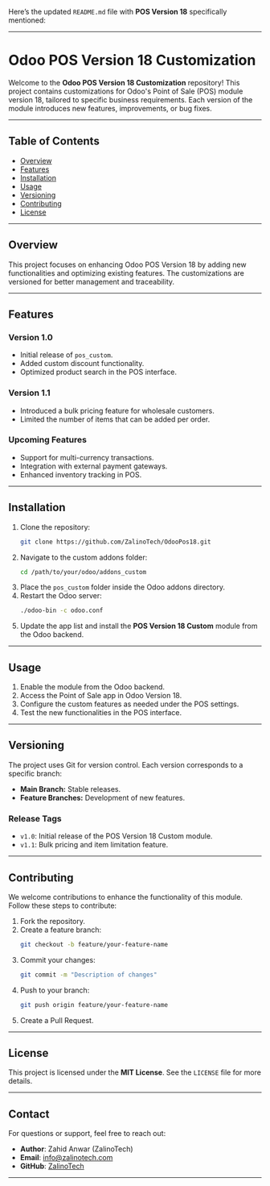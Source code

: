 Here’s the updated `README.md` file with **POS Version 18** specifically mentioned:

---

# **Odoo POS Version 18 Customization**

Welcome to the **Odoo POS Version 18 Customization** repository! This project contains customizations for Odoo's Point of Sale (POS) module version 18, tailored to specific business requirements. Each version of the module introduces new features, improvements, or bug fixes.

---

## **Table of Contents**
- [Overview](#overview)
- [Features](#features)
- [Installation](#installation)
- [Usage](#usage)
- [Versioning](#versioning)
- [Contributing](#contributing)
- [License](#license)

---

## **Overview**
This project focuses on enhancing Odoo POS Version 18 by adding new functionalities and optimizing existing features. The customizations are versioned for better management and traceability.

---

## **Features**
### **Version 1.0**
- Initial release of `pos_custom`.
- Added custom discount functionality.
- Optimized product search in the POS interface.

### **Version 1.1**
- Introduced a bulk pricing feature for wholesale customers.
- Limited the number of items that can be added per order.

### **Upcoming Features**
- Support for multi-currency transactions.
- Integration with external payment gateways.
- Enhanced inventory tracking in POS.

---

## **Installation**
1. Clone the repository:
   ```bash
   git clone https://github.com/ZalinoTech/OdooPos18.git
   ```
2. Navigate to the custom addons folder:
   ```bash
   cd /path/to/your/odoo/addons_custom
   ```
3. Place the `pos_custom` folder inside the Odoo addons directory.
4. Restart the Odoo server:
   ```bash
   ./odoo-bin -c odoo.conf
   ```
5. Update the app list and install the **POS Version 18 Custom** module from the Odoo backend.

---

## **Usage**
1. Enable the module from the Odoo backend.
2. Access the Point of Sale app in Odoo Version 18.
3. Configure the custom features as needed under the POS settings.
4. Test the new functionalities in the POS interface.

---

## **Versioning**
The project uses Git for version control. Each version corresponds to a specific branch:
- **Main Branch:** Stable releases.
- **Feature Branches:** Development of new features.

### **Release Tags**
- `v1.0`: Initial release of the POS Version 18 Custom module.
- `v1.1`: Bulk pricing and item limitation feature.

---

## **Contributing**
We welcome contributions to enhance the functionality of this module. Follow these steps to contribute:
1. Fork the repository.
2. Create a feature branch:
   ```bash
   git checkout -b feature/your-feature-name
   ```
3. Commit your changes:
   ```bash
   git commit -m "Description of changes"
   ```
4. Push to your branch:
   ```bash
   git push origin feature/your-feature-name
   ```
5. Create a Pull Request.

---

## **License**
This project is licensed under the **MIT License**. See the `LICENSE` file for more details.

---

## **Contact**
For questions or support, feel free to reach out:
- **Author**: Zahid Anwar (ZalinoTech)
- **Email**: [info@zalinotech.com](mailto:info@zalinotech.com)
- **GitHub**: [ZalinoTech](https://github.com/ZalinoTech)

---